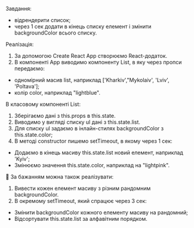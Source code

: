 Завдання: 
- відрендерити список; 
- через 1 сек додати в кінець списку елемент і змінити backgroundColor всього списку.

Реалізація:

1) За допомогою Create React App створюємо React-додаток.
2) В компоненті App виводимо компоненту List, в яку через пропси передаємо:
- одномірний масив list, наприклад ['Kharkiv',"Mykolaiv', 'Lviv', 'Poltava'];
- колір color, наприклад "lightblue".

В класовому компоненті List:
1) Зберігаємо дані з this.props в this.state.
2) Виводимо у вигляді списку ul дані з this.state.list.
3) Для списку ul задаємо в інлайн-стилях backgroundColor з this.state.color;
4) В методі constructor пишемо setTimeout, в якому через 1 сек:
- Додаємо в кінець масиву this.state.list новий елемент, наприклад 'Kyiv';
- Змінюємо значення this.state.color, наприклад на "lightpink".

🌟 За бажанням можна також реалізувати:

1) Вивести кожен елемент масиву з різним рандомним backgroundColor.
2) В окремому setTimeout, який спрацює через 3 сек:
- Змінити backgroundColor кожного елементу масиву на рандомний;
- Відсортувати this.state.list за алфавітним порядком.
